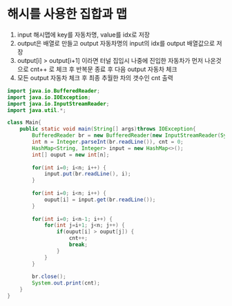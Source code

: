 # 해시를 사용한 집합과 맵
1. input 해시맵에 key를 자동차명, value를 idx로 저장
2. output은 배열로 만들고 output 자동차명의 input의 idx를 output 배열값으로 저장
3. output[i] > output[i+1] 이라면 터널 집입시 나중에 진입한 자동차가 먼저 나온것으로 cnt++ 로 체크 후 반복문 종료 후 다음 output 자동차 체크
4. 모든 output 자동차 체크 후 최종 추월한 차의 갯수인 cnt 출력


```java
import java.io.BufferedReader;
import java.io.IOException;
import java.io.InputStreamReader;
import java.util.*;

class Main{	
	public static void main(String[] args)throws IOException{
		BufferedReader br = new BufferedReader(new InputStreamReader(System.in));
		int n = Integer.parseInt(br.readLine()), cnt = 0;
		HashMap<String, Integer> input = new HashMap<>();
		int[] ouput = new int[n];
		
		for(int i=0; i<n; i++) {
			input.put(br.readLine(), i);
		}
		
		for(int i=0; i<n; i++) {
			ouput[i] = input.get(br.readLine());
		}
		
		for(int i=0; i<n-1; i++) {
			for(int j=i+1; j<n; j++) {
				if(ouput[i] > ouput[j]) {
					cnt++;
					break;
				}
			}
		}
		
		br.close();
		System.out.print(cnt);
	}
}
```
